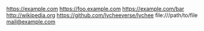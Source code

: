 https://example.com
https://foo.example.com
https://example.com/bar
http://wikipedia.org
https://github.com/lycheeverse/lychee
file:///path/to/file
mail@example.com
